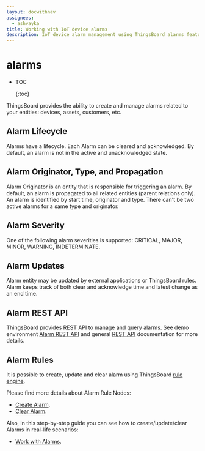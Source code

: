 ```yaml
---
layout: docwithnav
assignees:
  - ashvayka
title: Working with IoT device alarms
description: IoT device alarm management using ThingsBoard alarms feature
---
```


# alarms

* TOC

  {:toc}

ThingsBoard provides the ability to create and manage alarms related to your entities: devices, assets, customers, etc.

## Alarm Lifecycle

Alarms have a lifecycle. Each Alarm can be cleared and acknowledged. By default, an alarm is not in the active and unacknowledged state.

## Alarm Originator, Type, and Propagation

Alarm Originator is an entity that is responsible for triggering an alarm. By default, an alarm is propagated to all related entities \(parent relations only\). An alarm is identified by start time, originator and type. There can't be two active alarms for a same type and originator.

## Alarm Severity

One of the following alarm severities is supported: CRITICAL, MAJOR, MINOR, WARNING, INDETERMINATE.

## Alarm Updates

Alarm entity may be updated by external applications or ThingsBoard rules. Alarm keeps track of both clear and acknowledge time and latest change as an end time.

## Alarm REST API

ThingsBoard provides REST API to manage and query alarms. See demo environment [Alarm REST API](https://demo.thingsboard.io/swagger-ui.html#/alarm-controller) and general [REST API](https://github.com/caoyingde/thingsboard.github.io/tree/9437083b88083a9b2563248432cbbe460867fbaf/docs/reference/rest-api/README.md) documentation for more details.

## Alarm Rules

It is possible to create, update and clear alarm using ThingsBoard [rule engine](https://github.com/caoyingde/thingsboard.github.io/tree/9437083b88083a9b2563248432cbbe460867fbaf/docs/user-guide/rule-engine-2-0/re-getting-started/README.md).

Please find more details about Alarm Rule Nodes:

* [Create Alarm](https://github.com/caoyingde/thingsboard.github.io/tree/9437083b88083a9b2563248432cbbe460867fbaf/docs/user-guide/rule-engine-2-0/action-nodes/README.md#create-alarm-node).
* [Clear Alarm](https://github.com/caoyingde/thingsboard.github.io/tree/9437083b88083a9b2563248432cbbe460867fbaf/docs/user-guide/rule-engine-2-0/action-nodes/README.md#clear-alarm-node).

Also, in this step-by-step guide you can see how to create/update/clear Alarms in real-life scenarios:

* [Work with Alarms](https://github.com/caoyingde/thingsboard.github.io/tree/9437083b88083a9b2563248432cbbe460867fbaf/docs/user-guide/rule-engine-2-0/tutorials/create-clear-alarms/README.md).

